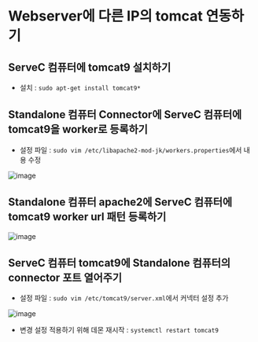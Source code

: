 # Webserver에 다른 IP의 tomcat 연동하기


## ServeC 컴퓨터에 tomcat9 설치하기

- 설치 : `sudo apt-get install tomcat9*`


## Standalone 컴퓨터 Connector에  ServeC 컴퓨터에 tomcat9을 worker로 등록하기

- 설정 파일 : `sudo vim /etc/libapache2-mod-jk/workers.properties`에서 내용 수정

![image](https://user-images.githubusercontent.com/77392444/113952687-18c0e600-9851-11eb-87d4-0308484f4528.png)


## Standalone 컴퓨터 apache2에 ServeC 컴퓨터에 tomcat9 worker url 패턴 등록하기

![image](https://user-images.githubusercontent.com/77392444/113956336-452c3080-9858-11eb-8327-6b26ffd53f59.png)



## ServeC 컴퓨터 tomcat9에 Standalone 컴퓨터의 connector 포트 열어주기

- 설정 파일 : `sudo vim /etc/tomcat9/server.xml`에서 커넥터 설정 추가

![image](https://user-images.githubusercontent.com/77392444/113952618-f4fda000-9850-11eb-8d1d-eb6edfe91429.png)

- 변경 설정 적용하기 위해 데몬 재시작 : `systemctl restart tomcat9`

